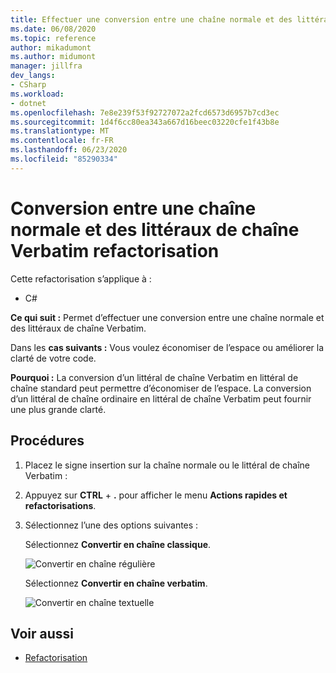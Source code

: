 ```yaml
---
title: Effectuer une conversion entre une chaîne normale et des littéraux de chaîne Verbatim
ms.date: 06/08/2020
ms.topic: reference
author: mikadumont
ms.author: midumont
manager: jillfra
dev_langs:
- CSharp
ms.workload:
- dotnet
ms.openlocfilehash: 7e8e239f53f92727072a2fcd6573d6957b7cd3ec
ms.sourcegitcommit: 1d4f6cc80ea343a667d16beec03220cfe1f43b8e
ms.translationtype: MT
ms.contentlocale: fr-FR
ms.lasthandoff: 06/23/2020
ms.locfileid: "85290334"
---
```

# <a name="convert-between-regular-string-and-verbatim-string-literals-refactoring"></a>Conversion entre une chaîne normale et des littéraux de chaîne Verbatim refactorisation

Cette refactorisation s’applique à :

- C#

**Ce qui suit :** Permet d’effectuer une conversion entre une chaîne normale et des littéraux de chaîne Verbatim.

Dans les **cas suivants :** Vous voulez économiser de l’espace ou améliorer la clarté de votre code.

**Pourquoi :** La conversion d’un littéral de chaîne Verbatim en littéral de chaîne standard peut permettre d’économiser de l’espace. La conversion d’un littéral de chaîne ordinaire en littéral de chaîne Verbatim peut fournir une plus grande clarté.

## <a name="how-to"></a>Procédures

1. Placez le signe insertion sur la chaîne normale ou le littéral de chaîne Verbatim :

2. Appuyez sur **CTRL** + **.** pour afficher le menu **Actions rapides et refactorisations**.

3. Sélectionnez l’une des options suivantes : 

    Sélectionnez **Convertir en chaîne classique**.

    ![Convertir en chaîne régulière](media/convert-to-regular-string.png)

    Sélectionnez **Convertir en chaîne verbatim**.

    ![Convertir en chaîne textuelle](media/convert-to-verbatim-string.png)

## <a name="see-also"></a>Voir aussi

- [Refactorisation](../refactoring-in-visual-studio.md)